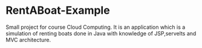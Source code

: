 # RentABoat-Example
Small project for course Cloud Computing. It is an application which is a simulation of renting boats done in Java with knowledge of JSP,servelts and MVC architecture.
